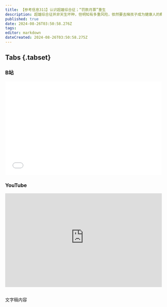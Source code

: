 ```yaml
---
title: 【参考信息311】认识超雄综合征；“罚款月票”重生
description: 超雄综合征并非天生坏种，但明知有多重风险，依然要去赌孩子成为健康人的概率，是否明智是个问题，也是伦理难题：基因歧视与合理的基因筛选，边界在哪里？大学生虐猫，以往最多留校察看，去年以来开除成为惯例。我国劳动者工作时长不断攀升，去年是每周49小时，创下近二十年新高。工伤认定以及近期多起劳动者悲剧所反映的问题需要重视。油罐车混装事件的讨论，卡车司机高度内卷也是原因，90年代的罚款包月，现在都回来了。
published: true
date: 2024-08-26T03:50:58.276Z
tags: 
editor: markdown
dateCreated: 2024-08-26T03:50:58.275Z
---
```


## Tabs {.tabset}
### B站
<div style="position: relative; padding: 30% 45%;">
<iframe style="position: absolute; width: 100%; height: 100%; left: 0; top: 0;" src="//player.bilibili.com/player.html?&bvid=BV1qr421K7bs&page=1&as_wide=1&high_quality=1&danmaku=1&autoplay=0" scrolling="no" border="0" frameborder="no" framespacing="0" allowfullscreen="true"></iframe>
</div>

### YouTube
<div style="position: relative; padding: 30% 45%;">
<iframe style="position: absolute; top: 0; left: 0; width: 100%; height: 100%;" src="https://www.youtube-nocookie.com/embed/YouTubeVID" title="YouTube video player" frameborder="0" allow="accelerometer; autoplay; clipboard-write; encrypted-media; gyroscope; picture-in-picture" allowfullscreen></iframe>
</div>

## 

文字稿内容
